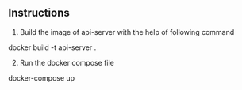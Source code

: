 ## Instructions

1. Build the image of api-server with the help of following command

docker build -t api-server .

2. Run the docker compose file

docker-compose up